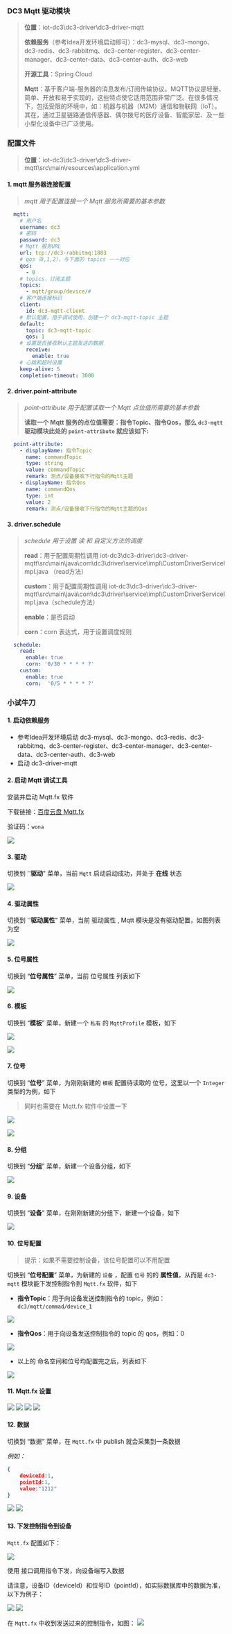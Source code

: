 ### DC3 Mqtt 驱动模块

> **位置**：iot-dc3\dc3-driver\dc3-driver-mqtt
>
> **依赖服务**（参考Idea开发环境启动即可）：dc3-mysql、dc3-mongo、dc3-redis、dc3-rabbitmq、dc3-center-register、dc3-center-manager、dc3-center-data、dc3-center-auth、dc3-web
>
> **开源工具**：Spring Cloud
>
> **Mqtt**：基于客户端-服务器的消息发布/订阅传输协议。MQTT协议是轻量、简单、开放和易于实现的，这些特点使它适用范围非常广泛。在很多情况下，包括受限的环境中，如：机器与机器（M2M）通信和物联网（IoT）。其在，通过卫星链路通信传感器、偶尔拨号的医疗设备、智能家居、及一些小型化设备中已广泛使用。

### 配置文件

> **位置**：iot-dc3\dc3-driver\dc3-driver-mqtt\src\main\resources\application.yml

#### 1. mqtt 服务器连接配置

> *mqtt 用于配置连接一个 Mqtt 服务所需要的基本参数*

```yaml
  mqtt:
    # 用户名
    username: dc3
    # 密码
    password: dc3
    # Mqtt 服务URL
    url: tcp://dc3-rabbitmq:1883
    # qos（0,1,2），与下面的 topics 一一对应
    qos:
      - 0
    # topics，订阅主题
    topics:
      - mqtt/group/device/#
    # 客户端连接标识
    client:
      id: dc3-mqtt-client
    # 默认配置，用于调试使用，创建一个 dc3-mqtt-topic 主题
    default:
      topic: dc3-mqtt-topic
      qos: 1
    # 设置是否接收默认主题发送的数据
      receive:
        enable: true
    # 心跳和超时设置
    keep-alive: 5
    completion-timeout: 3000
```

#### 2. driver.point-attribute

> *point-attribute 用于配置读取一个 Mqtt 点位值所需要的基本参数*
>
>
>
> **读取一个 Mqtt 服务的点位值需要：指令Topic、指令Qos，那么  `dc3-mqtt` 驱动模块此处的 `point-attribute` 就应该如下:**

```yaml
  point-attribute:
    - displayName: 指令Topic
      name: commandTopic
      type: string
      value: commandTopic
      remark: 测点/设备接收下行指令的Mqtt主题
    - displayName: 指令Qos
      name: commandQos
      type: int
      value: 2
      remark: 测点/设备接收下行指令的Mqtt主题的Qos
```

#### 3. driver.schedule

> *schedule 用于设置 读 和 自定义方法的调度*
>
>
>
> **read**：用于配置周期性调用 iot-dc3\dc3-driver\dc3-driver-mqtt\src\main\java\com\dc3\driver\service\impl\CustomDriverServiceImpl.java （read方法）
>
> **custom**：用于配置周期性调用 iot-dc3\dc3-driver\dc3-driver-mqtt\src\main\java\com\dc3\driver\service\impl\CustomDriverServiceImpl.java（schedule方法）
>
> **enable**：是否启动
>
> **corn**：corn 表达式，用于设置调度规则

```yaml
  schedule:
    read:
      enable: true
      corn: '0/30 * * * * ?'
    custom:
      enable: true
      corn:  '0/5 * * * * ?'
```

### 小试牛刀

#### 1. 启动依赖服务

- 参考Idea开发环境启动 dc3-mysql、dc3-mongo、dc3-redis、dc3-rabbitmq、dc3-center-register、dc3-center-manager、dc3-center-data、dc3-center-auth、dc3-web
- 启动 dc3-driver-mqtt

#### 2. 启动 Mqtt 调试工具

安装并启动 Mqtt.fx 软件

下载链接：[百度云盘 Mqtt.fx](https://pan.baidu.com/s/1zcdKpBiYLOdwanqxn-GZWA)

验证码：`wona`

![](../images/dc3/driver/mqtt/mqtt-2.png)

#### 3. 驱动

切换到 ''**驱动**" 菜单，当前 `Mqtt` 启动启动成功，并处于 **在线** 状态

![](../images/dc3/driver/mqtt/mqtt-3.png)

#### 4. 驱动属性

切换到 ''**驱动属性**" 菜单，当前 驱动属性 , Mqtt 模块是没有驱动配置，如图列表为空

![](../images/dc3/driver/mqtt/mqtt-4.png)

#### 5. 位号属性

切换到 “**位号属性**” 菜单，当前 位号属性 列表如下

![](../images/dc3/driver/mqtt/mqtt-5.png)

#### 6. 模板

切换到 “**模板**” 菜单，新建一个 `私有` 的 `MqttProfile` 模板，如下

![](../images/dc3/driver/mqtt/mqtt-6.png)

![](../images/dc3/driver/mqtt/mqtt-7.png)

#### 7. 位号

切换到 “**位号**” 菜单，为刚刚新建的 `模板` 配置待读取的 位号，这里以一个 `Integer` 类型的为例，如下

> 同时也需要在 Mqtt.fx 软件中设置一下

![](../images/dc3/driver/mqtt/mqtt-8.png)

![](../images/dc3/driver/mqtt/mqtt-9.png)

#### 8. 分组

切换到 “**分组**” 菜单，新建一个设备分组，如下

![](../images/dc3/driver/mqtt/mqtt-10.png)

#### 9. 设备

切换到 “**设备**” 菜单，在刚刚新建的分组下，新建一个设备，如下

![](../images/dc3/driver/mqtt/mqtt-11.png)

#### 10. 位号配置

> 提示：如果不需要控制设备，该位号配置可以不用配置


切换到 “**位号配置**” 菜单，为新建的 `设备` ，配置 `位号` 的的 **属性值**，从而是 `dc3-mqtt` 模块能下发控制指令到 `Mqtt.fx` 软件，如下

- **指令Topic**：用于向设备发送控制指令的 topic，例如： `dc3/mqtt/commad/device_1`

![](../images/dc3/driver/mqtt/mqtt-12.png)

- **指令Qos**：用于向设备发送控制指令的 topic 的 qos，例如：0

![](../images/dc3/driver/mqtt/mqtt-13.png)

- 以上的 命名空间和位号均配置完之后，列表如下

![](../images/dc3/driver/mqtt/mqtt-14.png)

#### 11. Mqtt.fx 设置

![](../images/dc3/driver/mqtt/mqtt-15.png)
![](../images/dc3/driver/mqtt/mqtt-16.png)
![](../images/dc3/driver/mqtt/mqtt-17.png)
![](../images/dc3/driver/mqtt/mqtt-18.png)

#### 12. 数据

切换到 “数据” 菜单，在 `Mqtt.fx` 中 publish 就会采集到一条数据

*例如：*

```json
{
    deviceId:1,
    pointId:1,
    value:"1212"
}
```

![](../images/dc3/driver/mqtt/mqtt-19.png)
![](../images/dc3/driver/mqtt/mqtt-20.png)

#### 13. 下发控制指令到设备

`Mqtt.fx` 配置如下：

![](../images/dc3/driver/mqtt/mqtt-21.png)

使用 接口调用指令下发，向设备端写入数据

请注意，设备ID（deviceId）和位号ID（pointId），如实际数据库中的数据为准，以下为例子：

![](../images/dc3/driver/mqtt/mqtt-22.png)
![](../images/dc3/driver/mqtt/mqtt-23.png)

在 `Mqtt.fx` 中收到发送过来的控制指令，如图：
![](../images/dc3/driver/mqtt/mqtt-24.png)